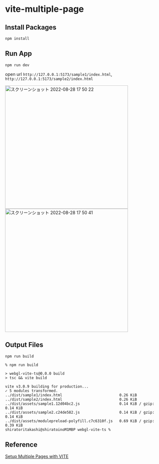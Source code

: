 # vite-multiple-page

## Install Packages
```
npm install
```

## Run App
```
npm run dev
```

open url `http://127.0.0.1:5173/sample1/index.html`, `http://127.0.0.1:5173/sample2/index.html`

<img width="400" alt="スクリーンショット 2022-08-28 17 50 22" src="https://user-images.githubusercontent.com/8470739/187068562-70b7339d-055f-4b19-bf5b-e85a6ef7f5f7.png">

<img width="400" alt="スクリーンショット 2022-08-28 17 50 41" src="https://user-images.githubusercontent.com/8470739/187068564-033c03eb-4787-4df9-9ae8-7400fcf0477e.png">


## Output Files
```
npm run build
```

```shell
% npm run build

> webgl-vite-ts@0.0.0 build
> tsc && vite build

vite v3.0.9 building for production...
✓ 5 modules transformed.
../dist/sample1/index.html                          0.26 KiB
../dist/sample2/index.html                          0.26 KiB
../dist/assets/sample1.12d04bc2.js                  0.14 KiB / gzip: 0.14 KiB
../dist/assets/sample2.c24de582.js                  0.14 KiB / gzip: 0.14 KiB
../dist/assets/modulepreload-polyfill.c7c6310f.js   0.69 KiB / gzip: 0.39 KiB
shiratoritakashi@shiratoinoM1MBP webgl-vite-ts % 
```

## Reference

<a href="https://youtu.be/STeKBm67l6M" target="_blank">Setup Multiple Pages with VITE</a>

